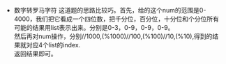 - 数字转罗马字符
这道题的思路比较巧。首先，给的这个num的范围是0-4000，我们把它看成一个四位数，把千分位，百分位，十分位和个分位所有可能的结果用list表示出来。分别是0-3，0-9，0-9，0-9。  
然后再对num操作，分别//1000,(%1000)//100,(%100)//10,(%10),得到的结果就对应4个list的index.  
返回结果即可。